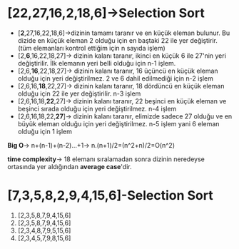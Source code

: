 # [22,27,16,2,18,6]->Selection Sort

- [**2**,27,16,22,18,6]->dizinin tamamı taranır ve en küçük eleman bulunur. Bu dizide en küçük eleman 2 olduğu için en baştaki 22 ile yer değiştirir. (tüm elemanları kontrol ettiğim için n sayıda işlem)
- [2,**6**,16,22,18,27]-> dizinin kalanı taranır, ikinci en küçük 6 ile 27'nin yeri değiştirilir. İlk elemanın yeri belli olduğu için n-1 işlem.
- [2,6,**16**,22,18,27]-> dizinin kalanı taranır, 16 üçüncü en küçük eleman olduğu için yeri değiştirilmez. 2 ve 6 dahil edilmediği için n-2 işlem
- [2,6,16,**18**,22,27]-> dizinin kalanı taranır, 18 dördüncü en küçük eleman olduğu için 22 ile yer değiştirilir. n-3 işlem
- [2,6,16,18,**22**,27]-> dizinin kalanı taranır, 22 beşinci en küçük eleman ve beşinci sırada olduğu için yeri değiştirilmez. n-4 işlem
- [2,6,16,18,22,**27**]-> dizinin kalanı taranır, elimizde sadece 27 olduğu ve en büyük eleman olduğu için yeri değiştirilmez. n-5 işlem yani 6 eleman olduğu için 1 işlem

**Big O**-> n+(n-1)+(n-2)...+1-> n.(n+1)/2=(n^2+n)/2=O(n^2)

**time complexity**-> 18 elemanı sıralamadan sonra dizinin neredeyse ortasında yer aldığından **average case**'dir. 

# [7,3,5,8,2,9,4,15,6]-Selection Sort
1. [2,3,5,8,7,9,4,15,6]
2. [2,3,5,8,7,9,4,15,6]
3. [2,3,4,8,7,9,5,15,6]
4. [2,3,4,5,7,9,8,15,6]